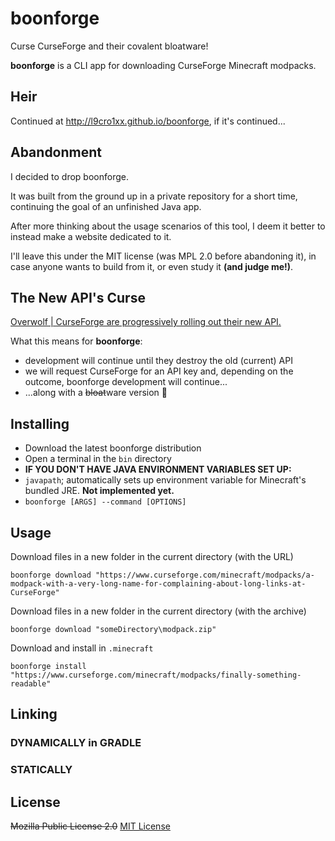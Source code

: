# boonforge

Curse CurseForge and their covalent bloatware!

**boonforge** is a CLI app for downloading CurseForge Minecraft modpacks.

## Heir

Continued at http://l9cro1xx.github.io/boonforge, if it's continued...

## Abandonment

I decided to drop boonforge.

It was built from the ground up in a private repository for a short time, continuing the goal
of an unfinished Java app.

After more thinking about the usage scenarios of this tool, I deem it better to instead make a
website dedicated to it.

I'll leave this under the MIT license (was MPL 2.0 before abandoning it), in case anyone wants to
build from it, or even study it **(and judge me!)**.

## The New API's Curse

[Overwolf | CurseForge are progressively rolling out their new API.](https://mailchi.mp/overwolf/whats-new-with-overwolf-curseforge-november3)

What this means for **boonforge**:

- development will continue until they destroy the old (current) API
- we will request CurseForge for an API key and, depending on the outcome, boonforge development
  will continue...
- ...along with a ~~bloat~~ware version 👀

## Installing

- Download the latest boonforge distribution
- Open a terminal in the `bin` directory
- **IF YOU DON'T HAVE JAVA ENVIRONMENT VARIABLES SET UP:**
- `javapath`; automatically sets up environment variable for Minecraft's bundled JRE. **Not
  implemented yet.**
- `boonforge [ARGS] --command [OPTIONS]`

## Usage

Download files in a new folder in the current directory (with the URL)

    boonforge download "https://www.curseforge.com/minecraft/modpacks/a-modpack-with-a-very-long-name-for-complaining-about-long-links-at-CurseForge"

Download files in a new folder in the current directory (with the archive)

    boonforge download "someDirectory\modpack.zip"

Download and install in `.minecraft`

    boonforge install "https://www.curseforge.com/minecraft/modpacks/finally-something-readable"

## Linking

### DYNAMICALLY in GRADLE

[//]: # (TODO DYNAMICALLY in GRADLE)

### STATICALLY

[//]: # (TODO STATICALLY)

## License

~~Mozilla Public License 2.0~~
[MIT License](LICENSE.txt)
